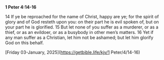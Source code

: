 **1 Peter 4:14-16**

14 If ye be reproached for the name of Christ, happy are ye; for the spirit of glory and of God resteth upon you: on their part he is evil spoken of, but on your part he is glorified. 15 But let none of you suffer as a murderer, or as a thief, or as an evildoer, or as a busybody in other men’s matters. 16 Yet if any man suffer as a Christian, let him not be ashamed; but let him glorify God on this behalf.

[Friday 03-January, 2025](https://getbible.life/kjv/1 Peter/4/14-16)
